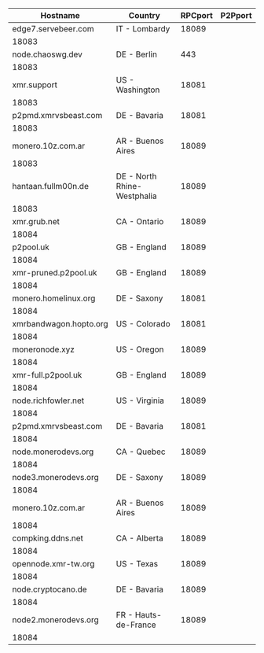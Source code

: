 Hostname | Country | RPCport | P2Pport
--- | --- | --- | ---
edge7.servebeer.com | IT - Lombardy | 18089
 | 18083
node.chaoswg.dev | DE - Berlin | 443
 | 18083
xmr.support | US - Washington | 18081
 | 18083
p2pmd.xmrvsbeast.com | DE - Bavaria | 18081
 | 18083
monero.10z.com.ar | AR - Buenos Aires | 18089
 | 18083
hantaan.fullm00n.de | DE - North Rhine-Westphalia | 18089
 | 18083
xmr.grub.net | CA - Ontario | 18089
 | 18084
p2pool.uk | GB - England | 18089
 | 18084
xmr-pruned.p2pool.uk | GB - England | 18089
 | 18084
monero.homelinux.org | DE - Saxony | 18081
 | 18084
xmrbandwagon.hopto.org | US - Colorado | 18081
 | 18084
moneronode.xyz | US - Oregon | 18089
 | 18084
xmr-full.p2pool.uk | GB - England | 18089
 | 18084
node.richfowler.net | US - Virginia | 18089
 | 18084
p2pmd.xmrvsbeast.com | DE - Bavaria | 18081
 | 18084
node.monerodevs.org | CA - Quebec | 18089
 | 18084
node3.monerodevs.org | DE - Saxony | 18089
 | 18084
monero.10z.com.ar | AR - Buenos Aires | 18089
 | 18084
compking.ddns.net | CA - Alberta | 18089
 | 18084
opennode.xmr-tw.org | US - Texas | 18089
 | 18084
node.cryptocano.de | DE - Bavaria | 18089
 | 18084
node2.monerodevs.org | FR - Hauts-de-France | 18089
 | 18084
